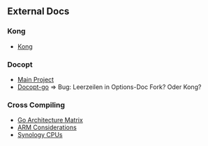 External Docs
-------------

### Kong ###

* [Kong](https://github.com/alecthomas/kong)

### Docopt ###

* [Main Project](http://docopt.org/)
* [Docopt-go](https://godoc.org/github.com/docopt/docopt-go)
  => Bug: Leerzeilen in Options-Doc Fork? Oder Kong?

### Cross Compiling ###

* [Go Architecture Matrix](https://gist.github.com/asukakenji/f15ba7e588ac42795f421b48b8aede63)
* [ARM Considerations](https://github.com/golang/go/wiki/GoArm)
* [Synology CPUs](https://www.synology.com/en-global/knowledgebase/DSM/tutorial/Compatibility_Peripherals/What_kind_of_CPU_does_my_NAS_have)
